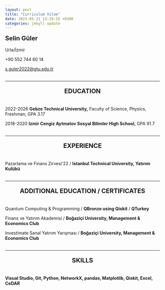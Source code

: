 ```yaml
---
layout: post
title: "Curriculum Vitae"
date: 2023-05-21 13:19:15 +0300
categories: jekyll update
---
```


<div style="font-size: 20px;">
	<strong>Selin Güler</strong>
</div>
<br>
Urla/İzmir

+90 552 744 60 14

s.guler2022@gtu.edu.tr
<br><br>

<!-- Add the excerpt separator to your post content -->
---

<div style="font-size: 20px;">
	<p><center><strong>EDUCATION</strong></center></p>
</div>
<br>
2022-2026			<strong>Gebze Technical University,</strong> Faculty of Science, Physics, Freshman, GPA 3.17

2018-2020			<strong>Izmir Cengiz Aytmatov Sosyal Bilimler High School,</strong> GPA 91.7
<br><br>

<!-- Add the excerpt separator to your post content -->
---

<div style="font-size: 20px;">
	<p><center><strong>EXPERIENCE</strong></center></p>
</div>
<br>
Pazarlama ve Finans Zirvesi'22 / <strong> Istanbul Technical University, Yatırım Kulübü</strong>
<br><br>

<!-- Add the excerpt separator to your post content -->
---

<div style="font-size: 20px;">
	<p><center><strong>ADDITIONAL EDUCATION / CERTIFICATES</strong></center></p>
</div>
<br>
Quantum Computing & Programming / <strong>QBronze using Qiskit</strong> / <strong>QTurkey</strong>

Finans ve Yatırım Akademisi / <strong>Boğaziçi University, Management & Economics Club</strong>

Investimate Sanal Yatırım Yarışması / <strong>Boğaziçi University, Management & Economics Club</strong>
<br><br>

<!-- Add the excerpt separator to your post content -->
---


<div style="font-size: 20px;">
	<p><center><strong>SKILLS</strong></center></p>
</div>
<br>
<strong>Visual Studio, Git, Python, NetworkX, pandas, Matplotlib, Qiskit, Excel, CeDAR</strong>
<br><br>
